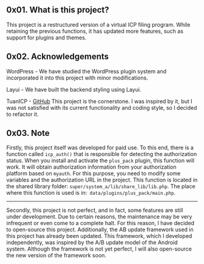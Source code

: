 ## 0x01. What is this project?

This project is a restructured version of a virtual ICP filing program. While retaining the previous functions, it has updated more features, such as support for plugins and themes.

## 0x02. Acknowledgements

WordPress - We have studied the WordPress plugin system and incorporated it into this project with minor modifications.

Layui - We have built the backend styling using Layui.

TuanICP - [GitHub](https://github.com/yuntuanzi/TuanICP) This project is the cornerstone. I was inspired by it, but I was not satisfied with its current functionality and coding style, so I decided to refactor it.

## 0x03. Note

Firstly, this project itself was developed for paid use. To this end, there is a function called `icp_auth()` that is responsible for detecting the authorization status. When you install and activate the `plus_pack` plugin, this function will work. It will obtain authorization information from your authorization platform based on `myauth`. For this purpose, you need to modify some variables and the authorization URL in the project. This function is located in the shared library folder: `super/system_a/lib/share_lib/lib.php`. The place where this function is used is in:` data/plugins/plus_pack/main.php`.

--- 

Secondly, this project is not perfect, and in fact, some features are still under development. Due to certain reasons, the maintenance may be very infrequent or even come to a complete halt. For this reason, I have decided to open-source this project. Additionally, the AB update framework used in this project has already been updated. This framework, which I developed independently, was inspired by the A/B update model of the Android system. Although the framework is not yet perfect, I will also open-source the new version of the framework soon.
